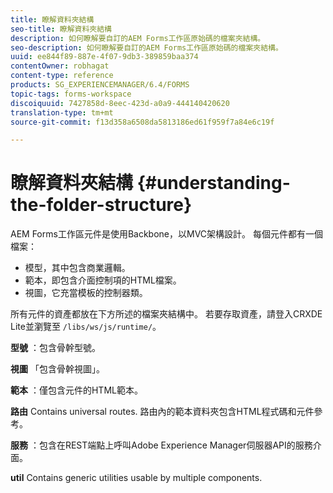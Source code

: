 ```yaml
---
title: 瞭解資料夾結構
seo-title: 瞭解資料夾結構
description: 如何瞭解要自訂的AEM Forms工作區原始碼的檔案夾結構。
seo-description: 如何瞭解要自訂的AEM Forms工作區原始碼的檔案夾結構。
uuid: ee844f89-887e-4f07-9db3-389859baa374
contentOwner: robhagat
content-type: reference
products: SG_EXPERIENCEMANAGER/6.4/FORMS
topic-tags: forms-workspace
discoiquuid: 7427858d-8eec-423d-a0a9-444140420620
translation-type: tm+mt
source-git-commit: f13d358a6508da5813186ed61f959f7a84e6c19f

---
```



# 瞭解資料夾結構 {#understanding-the-folder-structure}

AEM Forms工作區元件是使用Backbone，以MVC架構設計。 每個元件都有一個檔案：

* 模型，其中包含商業邏輯。
* 範本，即包含介面控制項的HTML檔案。
* 視圖，它充當模板的控制器類。

所有元件的資產都放在下方所述的檔案夾結構中。 若要存取資產，請登入CRXDE Lite並瀏覽至 `/libs/ws/js/runtime/`。

**型號** ：包含骨幹型號。

**視圖** 「包含骨幹視圖」。

**範本** ：僅包含元件的HTML範本。

**路由** Contains universal routes. 路由內的範本資料夾包含HTML程式碼和元件參考。

**服務** ：包含在REST端點上呼叫Adobe Experience Manager伺服器API的服務介面。

**util** Contains generic utilities usable by multiple components.

